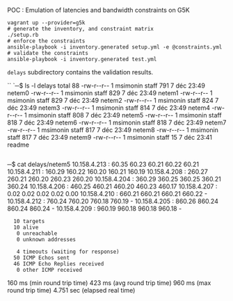 POC : Emulation of latencies and bandwidth constraints on G5K

```
vagrant up --provider=g5k
# generate the inventory, and constraint matrix
./setup.rb
# enforce the constraints
ansible-playbook -i inventory.generated setup.yml -e @constraints.yml
# validate the constraints
ansible-playbook -i inventory.generated test.yml
```

`delays` subdirectory contains the validation results.

``
`─$ ls -l delays
total 88
-rw-r--r--  1 msimonin  staff  791  7 déc 23:49 netem0
-rw-r--r--  1 msimonin  staff  829  7 déc 23:49 netem1
-rw-r--r--  1 msimonin  staff  829  7 déc 23:49 netem2
-rw-r--r--  1 msimonin  staff  824  7 déc 23:49 netem3
-rw-r--r--  1 msimonin  staff  814  7 déc 23:49 netem4
-rw-r--r--  1 msimonin  staff  808  7 déc 23:49 netem5
-rw-r--r--  1 msimonin  staff  818  7 déc 23:49 netem6
-rw-r--r--  1 msimonin  staff  818  7 déc 23:49 netem7
-rw-r--r--  1 msimonin  staff  817  7 déc 23:49 netem8
-rw-r--r--  1 msimonin  staff  817  7 déc 23:49 netem9
-rw-r--r--  1 msimonin  staff   15  7 déc 23:41 readme
```

```
─$ cat delays/netem5
10.158.4.213 : 60.35 60.23 60.21 60.22 60.21
10.158.4.211 : 160.29 160.22 160.20 160.21 160.19
10.158.4.208 : 260.27 260.21 260.20 260.23 260.20
10.158.4.204 : 360.29 360.25 360.25 360.21 360.24
10.158.4.206 : 460.25 460.21 460.20 460.23 460.17
10.158.4.207 : 0.02 0.02 0.02 0.02 0.00
10.158.4.210 : 660.21 660.21 660.21 660.22 -
10.158.4.212 : 760.24 760.20 760.18 760.19 -
10.158.4.205 : 860.26 860.24 860.24 860.24 -
10.158.4.209 : 960.19 960.18 960.18 960.18 -

      10 targets
      10 alive
       0 unreachable
       0 unknown addresses

       4 timeouts (waiting for response)
      50 ICMP Echos sent
      46 ICMP Echo Replies received
       0 other ICMP received

 160 ms (min round trip time)
 423 ms (avg round trip time)
 960 ms (max round trip time)
        4.751 sec (elapsed real time)
```
